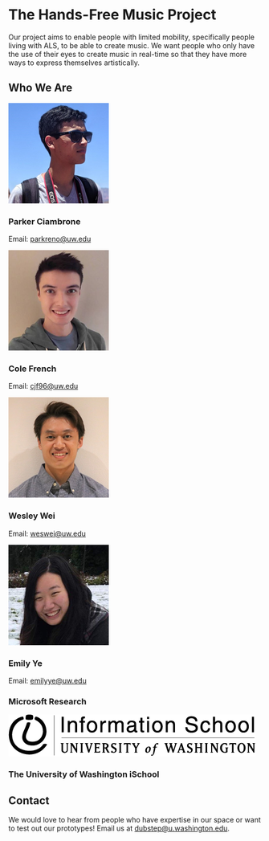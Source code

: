 # The Hands-Free Music Project

Our project aims to enable people with limited mobility, specifically people living with ALS, to be able to create music.  We want people who only have the use of their eyes to create music in real-time so that they have more ways to express themselves artistically.

## Who We Are

![](parker.png)
### Parker Ciambrone

Email: [parkreno@uw.edu](mailto:parkreno@uw.edu)


![](cole.png)
### Cole French

Email: [cjf96@uw.edu](mailto:cjf96@uw.edu)


![](wesley.png)
### Wesley Wei

Email: [weswei@uw.edu](mailto:weswei@uw.edu)


![](emily.png)
### Emily Ye

Email: [emilyye@uw.edu](mailto:emilyye@uw.edu)

### Microsoft Research


![University of Washington Information School Logo](iSchool_Primary_Black.png)
### The University of Washington iSchool

## Contact

We would love to hear from people who have expertise in our space or want to test out our prototypes!  Email us at dubstep@u.washington.edu.
